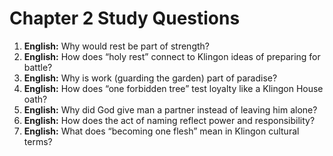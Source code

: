 # Chapter 2 Study Questions

1.  **English:** Why would rest be part of strength?
2.  **English:** How does “holy rest” connect to Klingon ideas of preparing for battle?
3.  **English:** Why is work (guarding the garden) part of paradise?
4.  **English:** How does “one forbidden tree” test loyalty like a Klingon House oath?
5.  **English:** Why did God give man a partner instead of leaving him alone?
6.  **English:** How does the act of naming reflect power and responsibility?
7.  **English:** What does “becoming one flesh” mean in Klingon cultural terms?
